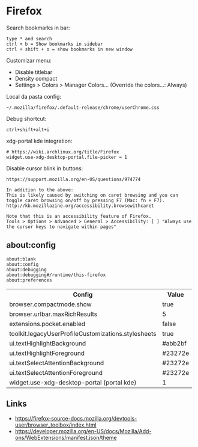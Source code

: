 # Firefox

Search bookmarks in bar:

```
type * and search
ctrl + b = Show bookmarks in sidebar
ctrl + shift + o = show bookmarks in new window
```

Customizar menu:

- Disable titlebar
- Density compact
- Settings > Colors > Manager Colors... (Override the colors...: Always)

Local da pasta config:

```
~/.mozilla/firefox/.default-release/chrome/userChrome.css
```

Debug shortcut:

```
ctrl+shift+alt+i
```

xdg-portal kde integration:

```
# https://wiki.archlinux.org/title/Firefox
widget.use-xdg-desktop-portal.file-picker = 1
```

Disable cursor blink in buttons:

```
https://support.mozilla.org/en-US/questions/974774

In addition to the above:
This is likely caused by switching on caret browsing and you can toggle caret browsing on/off by pressing F7 (Mac: fn + F7).
http://kb.mozillazine.org/accessibility.browsewithcaret

Note that this is an accessibility feature of Firefox.
Tools > Options > Advanced > General > Accessibility: [ ] "Always use the cursor keys to navigate within pages"
```

## about:config

```
about:blank
about:config
about:debugging
about:debugging#/runtime/this-firefox
about:preferences
```

<table>
  <tr>
    <th>Config</th>
    <th>Value</th>
  </tr>
  <tr>
    <td>browser.compactmode.show</td>
    <td>true</td>
  </tr>
  <tr>
    <td>browser.urlbar.maxRichResults</td>
    <td>5</td>
  </tr>
  <tr>
    <td>extensions.pocket.enabled</td>
    <td>false</td>
  </tr>
  <tr>
    <td>toolkit.legacyUserProfileCustomizations.stylesheets</td>
    <td>true</td>
  </tr>
  <tr>
    <td>ui.textHighlightBackground</td>
    <td>#abb2bf</td>
  </tr>
  <tr>
    <td>ui.textHighlightForeground</td>
    <td>#23272e</td>
  </tr>
    <td>ui.textSelectAttentionBackground</td>
    <td>#23272e</td>
  </tr>
    <td>ui.textSelectAttentionForeground</td>
    <td>#23272e</td>
  </tr>
  <tr>
    <td>widget.use-xdg-desktop-portal (portal kde)</td>
    <td>1</td>
  </tr>
</table>

## Links

- https://firefox-source-docs.mozilla.org/devtools-user/browser_toolbox/index.html
- https://developer.mozilla.org/en-US/docs/Mozilla/Add-ons/WebExtensions/manifest.json/theme
